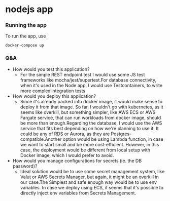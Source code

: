 # nodejs app

### Running the app

To run the app, use
```
docker-compose up
```

### Q&A
- How would you test this application?
    - For the simple REST endpoint test I would use some JS test frameworks like mocha/jest/supertest.For database connectivity, when it's used in the Node app, I would use Testcontainers, to write more complex integration tests
- How would you deploy this application?
    - Since it's already packed into docker image, it would make sense to deploy it from that image. So far, I wouldn't go with kubernetes, as it seems like overkill, but something simpler, like AWS ECS or AWS Fargate service, that can run workloads from docker image, should be more than enough.Regarding the database, I would use the AWS service that fits best depending on how we're planning to use it. It could be any of RDS or Aurora, as they are Postgres-compatible.Another option would be using Lambda function, in case we want to start small and be more cost-efficient. However, in this case, the deployment would be different from local setup with Docker image, which I would prefer to avoid.
- How would you manage configurations for secrets (ie. the DB password)?
    - Ideal solution would be to use some secret management system, like Valut or AWS Secrets Manager, but again, it might be an overkill in our case.The Simplest and safe enough way would be to use env variables. In case we deploy using ECS, it seems that it's possible to directly inject env variables from Secrets Management.
